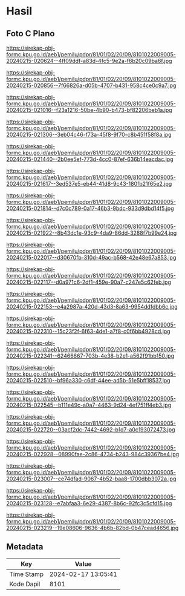 # Hasil

## Foto C Plano

https://sirekap-obj-formc.kpu.go.id/aeb1/pemilu/pdpr/81/01/02/20/09/8101022009005-20240215-020624--4ff09ddf-a83d-4fc5-9e2a-f6b20c09ba6f.jpg

https://sirekap-obj-formc.kpu.go.id/aeb1/pemilu/pdpr/81/01/02/20/09/8101022009005-20240215-020856--7f66826a-d05b-4707-b431-958c4ce0c9a7.jpg

https://sirekap-obj-formc.kpu.go.id/aeb1/pemilu/pdpr/81/01/02/20/09/8101022009005-20240215-021016--f23a1216-50be-4b90-b473-bf82206beb1a.jpg

https://sirekap-obj-formc.kpu.go.id/aeb1/pemilu/pdpr/81/01/02/20/09/8101022009005-20240215-021306--3eb04c46-f73a-45f8-9f70-c8b451f58f8a.jpg

https://sirekap-obj-formc.kpu.go.id/aeb1/pemilu/pdpr/81/01/02/20/09/8101022009005-20240215-021440--2b0ee5ef-773d-4cc0-87ef-636b14eacdac.jpg

https://sirekap-obj-formc.kpu.go.id/aeb1/pemilu/pdpr/81/01/02/20/09/8101022009005-20240215-021617--3ed537e5-eb44-41d8-9c43-180fb21f65e2.jpg

https://sirekap-obj-formc.kpu.go.id/aeb1/pemilu/pdpr/81/01/02/20/09/8101022009005-20240215-021814--d7c0c789-0a17-46b3-9bdc-933d9dbd14f5.jpg

https://sirekap-obj-formc.kpu.go.id/aeb1/pemilu/pdpr/81/01/02/20/09/8101022009005-20240215-021922--8b43dc1e-93c9-4da9-86dd-3288f7b99e24.jpg

https://sirekap-obj-formc.kpu.go.id/aeb1/pemilu/pdpr/81/01/02/20/09/8101022009005-20240215-022017--d30670fb-310d-49ac-b568-42e48e67a853.jpg

https://sirekap-obj-formc.kpu.go.id/aeb1/pemilu/pdpr/81/01/02/20/09/8101022009005-20240215-022117--d0a971c6-2df1-459e-90a7-c247e5c62feb.jpg

https://sirekap-obj-formc.kpu.go.id/aeb1/pemilu/pdpr/81/01/02/20/09/8101022009005-20240215-022153--e4a2987a-420d-43d3-8a63-9954ddfdbb6c.jpg

https://sirekap-obj-formc.kpu.go.id/aeb1/pemilu/pdpr/81/01/02/20/09/8101022009005-20240215-022310--15c23f2f-6f63-4de1-a7f8-c0f6bb4928cd.jpg

https://sirekap-obj-formc.kpu.go.id/aeb1/pemilu/pdpr/81/01/02/20/09/8101022009005-20240215-022341--62466667-703b-4e38-b2e1-a562f91bb150.jpg

https://sirekap-obj-formc.kpu.go.id/aeb1/pemilu/pdpr/81/01/02/20/09/8101022009005-20240215-022510--bf96a330-c6df-44ee-ad5b-51e5bff18537.jpg

https://sirekap-obj-formc.kpu.go.id/aeb1/pemilu/pdpr/81/01/02/20/09/8101022009005-20240215-022545--b111e49c-a0a7-4463-9d24-4ef751ff4eb3.jpg

https://sirekap-obj-formc.kpu.go.id/aeb1/pemilu/pdpr/81/01/02/20/09/8101022009005-20240215-022720--03acf2dc-7442-4692-b1d7-a0c193072473.jpg

https://sirekap-obj-formc.kpu.go.id/aeb1/pemilu/pdpr/81/01/02/20/09/8101022009005-20240215-022928--08990fae-2c86-4734-b243-984c39367be4.jpg

https://sirekap-obj-formc.kpu.go.id/aeb1/pemilu/pdpr/81/01/02/20/09/8101022009005-20240215-023007--ce74dfad-9067-4b52-baa8-1700dbb3072a.jpg

https://sirekap-obj-formc.kpu.go.id/aeb1/pemilu/pdpr/81/01/02/20/09/8101022009005-20240215-023128--e7abfaa3-6e29-4387-8b6c-92fc3c5cfd15.jpg

https://sirekap-obj-formc.kpu.go.id/aeb1/pemilu/pdpr/81/01/02/20/09/8101022009005-20240215-023219--19e08606-9636-4b6b-82bd-0b47cead4656.jpg


## Metadata

| Key        | Value               |
| ---------- | ------------------- |
| Time Stamp | 2024-02-17 13:05:41 |
| Kode Dapil | 8101                |



